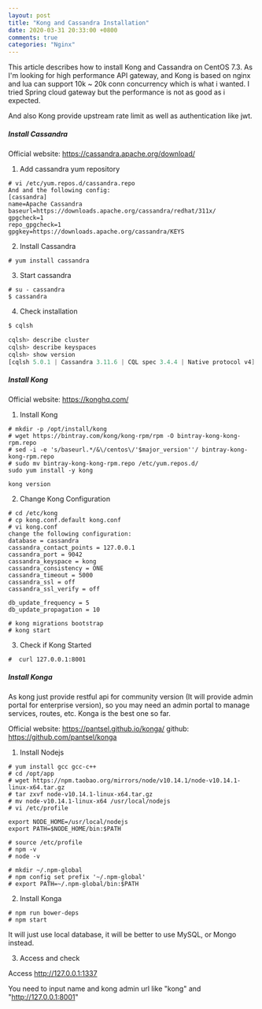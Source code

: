 ```yaml
---
layout: post
title: "Kong and Cassandra Installation"
date: 2020-03-31 20:33:00 +0800
comments: true
categories: "Nginx"
---
```


This article describes how to install Kong and Cassandra on CentOS 7.3. As I'm looking for high performance API gateway, and Kong is based on
nginx and lua can support 10k ~ 20k conn concurrency which is what i wanted. I tried Spring cloud gateway but the performance is not as good 
as i expected.

And also Kong provide upstream rate limit as well as authentication like jwt.

##### Install Cassandra

Official website: https://cassandra.apache.org/download/

1. Add cassandra yum repository
```
# vi /etc/yum.repos.d/cassandra.repo
And and the following config:
[cassandra]
name=Apache Cassandra
baseurl=https://downloads.apache.org/cassandra/redhat/311x/
gpgcheck=1
repo_gpgcheck=1
gpgkey=https://downloads.apache.org/cassandra/KEYS
```

2. Install Cassandra

```
# yum install cassandra
```

3. Start cassandra

```
# su - cassandra
$ cassandra
```

4. Check installation

```asm
$ cqlsh

cqlsh> describe cluster
cqlsh> describe keyspaces
cqlsh> show version
[cqlsh 5.0.1 | Cassandra 3.11.6 | CQL spec 3.4.4 | Native protocol v4]

```

##### Install Kong

Official website: https://konghq.com/

1. Install Kong

```
# mkdir -p /opt/install/kong
# wget https://bintray.com/kong/kong-rpm/rpm -O bintray-kong-kong-rpm.repo
# sed -i -e 's/baseurl.*/&\/centos\/'$major_version''/ bintray-kong-kong-rpm.repo
# sudo mv bintray-kong-kong-rpm.repo /etc/yum.repos.d/
sudo yum install -y kong

kong version
```

2. Change Kong Configuration

```
# cd /etc/kong
# cp kong.conf.default kong.conf
# vi kong.conf
change the following configuration:
database = cassandra
cassandra_contact_points = 127.0.0.1
cassandra_port = 9042
cassandra_keyspace = kong
cassandra_consistency = ONE
cassandra_timeout = 5000
cassandra_ssl = off
cassandra_ssl_verify = off

db_update_frequency = 5
db_update_propagation = 10

# kong migrations bootstrap
# kong start
```

3. Check if Kong Started

```
#  curl 127.0.0.1:8001
```

##### Install Konga

As kong just provide restful api for community version (It will provide admin portal for enterprise version), so you may need 
an admin portal to manage services, routes, etc. Konga is the best one so far.

Official website: https://pantsel.github.io/konga/
github: https://github.com/pantsel/konga

1. Install Nodejs

```
# yum install gcc gcc-c++
# cd /opt/app
# wget https://npm.taobao.org/mirrors/node/v10.14.1/node-v10.14.1-linux-x64.tar.gz
# tar zxvf node-v10.14.1-linux-x64.tar.gz
# mv node-v10.14.1-linux-x64 /usr/local/nodejs
# vi /etc/profile

export NODE_HOME=/usr/local/nodejs  
export PATH=$NODE_HOME/bin:$PATH

# source /etc/profile
# npm -v
# node -v

# mkdir ~/.npm-global
# npm config set prefix '~/.npm-global'
# export PATH=~/.npm-global/bin:$PATH
```

2. Install Konga
```
# npm run bower-deps
# npm start
```

It will just use local database, it will be better to use MySQL, or Mongo instead.

3. Access and check

Access http://127.0.0.1:1337

You need to input name and kong admin url like "kong" and "http://127.0.0.1:8001"




 


